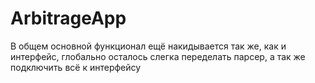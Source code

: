 # ArbitrageApp

В общем основной функционал ещё накидывается так же, как и интерфейс, глобально осталось слегка переделать парсер, а так же подключить всё к интерфейсу
